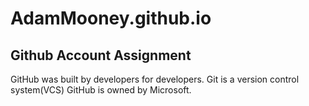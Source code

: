 # AdamMooney.github.io
## Github Account Assignment
GitHub was built by developers for developers.
Git is a version control system(VCS)
GitHub is owned by Microsoft.
